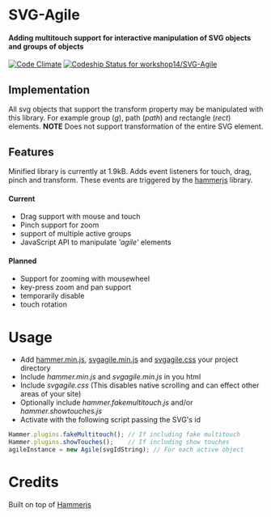# SVG-Agile

#### Adding multitouch support for interactive manipulation of SVG objects and groups of objects

[![Code Climate](https://codeclimate.com/github/workshop14/SVG-Agile.png)](https://codeclimate.com/github/workshop14/SVG-Agile)
[ ![Codeship Status for workshop14/SVG-Agile](https://www.codeship.io/projects/1f2d3100-adf4-0131-b86c-3a792d0fa0f8/status?branch=master)](https://www.codeship.io/projects/19665)

## Implementation
All svg objects that support the transform property may be manipulated with this library. For example group (*g*), path (*path*) and rectangle (*rect*) elements. **NOTE** Does not support transformation of the entire SVG element.

## Features
Minified library is currently at 1.9kB. Adds event listeners for touch, drag, pinch and transform. These events are triggered by the [hammerjs](http://eightmedia.github.io/hammer.js/) library.

#### Current
- Drag support with mouse and touch
- Pinch support for zoom
- support of multiple active groups
- JavaScript API to manipulate *'agile'* elements

#### Planned
- Support for zooming with mousewheel
- key-press zoom and pan support
- temporarily disable
- touch rotation

# Usage
- Add [hammer.min.js](), [svgagile.min.js](https://raw.githubusercontent.com/workshop14/SVG-Agile/master/dist/svgagile.min.js) and [svgagile.css](https://raw.githubusercontent.com/workshop14/SVG-Agile/master/dist/svgagile.css) your project directory
- Include *hammer.min.js* and *svgagile.min.js* in you html
- Include *svgagile.css* (This disables native scrolling and can effect other areas of your site)
- Optionally include *hammer.fakemultitouch.js* and/or *hammer.showtouches.js*
- Activate with the following script passing the SVG's id
```js
Hammer.plugins.fakeMultitouch(); // If including fake multitouch
Hammer.plugins.showTouches();    // If including show touches
agileInstance = new Agile(svgIdString); // For each active object
```

# Credits
Built on top of [Hammerjs](http://eightmedia.github.io/hammer.js/)
